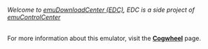 ###### Welcome to [emuDownloadCenter (EDC)](https://github.com/PhoenixInteractiveNL/emuDownloadCenter/wiki/), EDC is a side project of [emuControlCenter](https://github.com/PhoenixInteractiveNL/emuControlCenter/wiki/)

For more information about this emulator, visit the [**Cogwheel**](https://github.com/PhoenixInteractiveNL/emuDownloadCenter/wiki/Emulator-cogwheel#menu) page.
